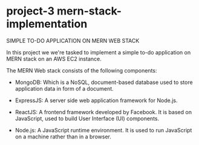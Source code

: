 # project-3 mern-stack-implementation
SIMPLE TO-DO APPLICATION ON MERN WEB STACK

In this project we we're tasked to implement a simple to-do application on MERN stack on an AWS EC2 instance.

The MERN Web stack consists of the following components:
- MongoDB: Which is a NoSQL, document-based database used to store application data in form of a document.

- ExpressJS: A server side web application framework for Node.js.

- ReactJS: A frontend framework developed by Facebook. It is based on JavaScript, used to build User Interface (UI) components.

- Node.js: A JavaScript runtime environment. It is used to run JavaScript on a machine rather than in a browser.